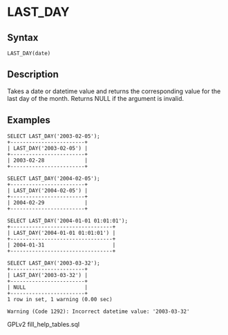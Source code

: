 
# LAST_DAY

## Syntax


```
LAST_DAY(date)
```

## Description


Takes a date or datetime value and returns the corresponding value for
the last day of the month. Returns NULL if the argument is invalid.


## Examples


```
SELECT LAST_DAY('2003-02-05');
+------------------------+
| LAST_DAY('2003-02-05') |
+------------------------+
| 2003-02-28             |
+------------------------+

SELECT LAST_DAY('2004-02-05');
+------------------------+
| LAST_DAY('2004-02-05') |
+------------------------+
| 2004-02-29             |
+------------------------+

SELECT LAST_DAY('2004-01-01 01:01:01');
+---------------------------------+
| LAST_DAY('2004-01-01 01:01:01') |
+---------------------------------+
| 2004-01-31                      |
+---------------------------------+

SELECT LAST_DAY('2003-03-32');
+------------------------+
| LAST_DAY('2003-03-32') |
+------------------------+
| NULL                   |
+------------------------+
1 row in set, 1 warning (0.00 sec)

Warning (Code 1292): Incorrect datetime value: '2003-03-32'
```


GPLv2 fill_help_tables.sql


